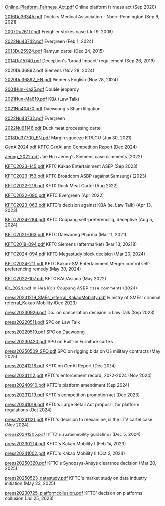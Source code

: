[Online_Platform_Fairness_Act.pdf](./Online_Platform_Fairness_Act.pdf) Online platform fairness act (Sep 2020)

[2016Du36345.pdf](./2016Du36345.pdf) Doctors Medical Association - Noerr–Pennington (Sep 9, 2021)

[2007Du26117.pdf](./2007Du26117.pdf) Freighter strikes case (Jul 9, 2009)

[2022Nu43742.pdf](./2022Nu43742.pdf) Evergreen (Feb 1, 2024)

[2013Du25924.pdf](./2013Du25924.pdf) Ramyun cartel (Dec 24, 2015)

[2014Du15740.pdf](./2014Du15740.pdf) Deception's 'broad Impact' requirement (Sep 26, 2019)

[2020Du36892.pdf](./2020Du36892.pdf) Siemens (Nov 28, 2024)

[2020Du36892_EN.pdf](./2020Du36892_EN.pdf) Siemens English (Nov 28, 2024)

[2001Hun-Ka25.pdf](./2001Hun-Ka25.pdf) Double jeopardy

[2021Hun-Ma619.pdf](./2021Hun-Ma619.pdf) KBA (Law Talk)

[2021Nu40470.pdf](./2021Nu40470.pdf) Daewoong's Sham litigation

[2022Nu43732.pdf](./2022Nu43732.pdf) Evergreen

[2022Nu61146.pdf](./2022Nu61146.pdf) Duck meat processing cartel

[2018Du37700_EN.pdf](./2018Du37700_EN.pdf) Margin squeeze KT/LGU (Jun 30, 2021)

[GenAI2024.pdf](./GenAI2024.pdf) KFTC GenAI and Competition Report (Dec 2024)

[Jeong_2022.pdf](./Jeong_2022.pdf) Jae Hun Jeong's Siemens case comments (2022)

[KFTC2023-145.pdf](./KFTC2023-145.pdf) KFTC Kakao Entertainment ASBP (Sep 2023)

[KFTC2023-153.pdf](./KFTC2023-153.pdf) KFTC Broadcom ASBP (against Samsung) (2023)

[KFTC2022-216.pdf](./KFTC2022-216.pdf) KFTC Duck Meat Cartel (Aug 2022)

[KFTC2022-090.pdf](./KFTC2022-090.pdf) KFTC Evergreen (Apr 2022)

[KFTC2023-063.pdf](./KFTC2023-063.pdf) KFTC's decision against KBA (re. Law Talk) (Apr 13, 2023)

[KFTC2024-284.pdf](./KFTC2024-284.pdf) KFTC Coupang self-preferencing, deceptive (Aug 5, 2024)

[KFTC2021-063.pdf](./KFTC2021-063.pdf) KFTC Daewoong Pharma (Mar 11, 2021)

[KFTC2018-094.pdf](./KFTC2018-094.pdf) KFTC Siemens (aftermarket) (Mar 13, 20218)

[KFTC2024-094.pdf](./KFTC2024-094.pdf) KFTC Megastudy block decision (Mar 20, 2024)

[KFTC2024-211.pdf](./KFTC2024-211.pdf) KFTC Kakao-SM Entertainment Merger control self-preferencing remedy (May 30, 2024)

[KFTC2022-107.pdf](./KFTC2022-107.pdf) KFTC KAL/Asiana (May 2022)

[Ko_2024.pdf](./Ko_2024.pdf) In Hea Ko's Coupang ASBP case comments (2024)

[press20231219_SMEs_referral_KakaoMobility.pdf](./press20231219_SMEs_referral_KakaoMobility.pdf) Ministry of SMEs' criminal referral_Kakao Mobility (Dec 2023)

[press20230926.pdf](./press20230926.pdf) DoJ on cancellation decision in Law Talk (Sep 2023)

[press20220511.pdf](./press20220511.pdf) SPO on Law Talk

[press20220519.pdf](./press20220519.pdf) SPO on Daewoong

[press20230420.pdf](./press20230420.pdf) SPO on Built-in Furniture cartels

[press20250509_SPO.pdf](./press20250509_SPO.pdf) SPO on rigging bids on US military contracts (May 2025)

[press20241218.pdf](./press20241218.pdf) KFTC on GenAI Report (Dec 2024)

[press20241112.pdf](/press20241112.pdf) KFTC's enforcement record, 2022-2024 (Nov 2024)

[press20240910.pdf](/press20240910.pdf) KFTC's platform amendment (Sep 2024)

[press20231219.pdf](/press20231219.pdf) KFTC's competition promotion act (Dec 2023)

[press20241018.pdf](/press20241018.pdf) KFTC's Large Retail Act proposal, for platform regulations (Oct 2024)

[press20241121.pdf](./press20241121.pdf) KFTC's decision to reexamine, in the LTV cartel case (Nov 2024)

[press20241205.pdf](./press20241205.pdf) KFTC's sustainability guidelines (Dec 5, 2024)

[press20230214.pdf](./press20230214.pdf) KFTC's Kakao Mobility I (Feb 14, 2023)

[press20241002.pdf](./press20241002.pdf) KFTC's Kakao Mobility II (Oct 2, 2024)

[press20250320.pdf](./press20250320.pdf) KFTC's Synopsys-Ansys clearance decision (Mar 20, 2025)

[press20250523_datastudy.pdf](./press20250523_datastudy.pdf) KFTC's market study on data industry initiation (May 23, 2025)

[press20230725_platformcollusion.pdf](./press20230725_platformcollusion.pdf) KFTC' decision on platforms' collusion (Jul 25, 2023)
